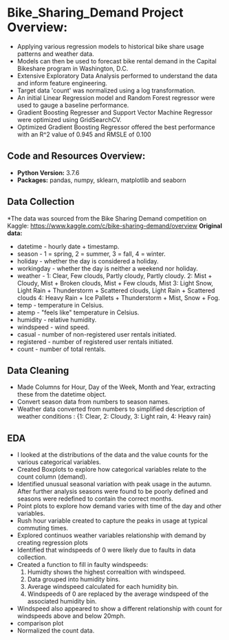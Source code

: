 # Bike_Sharing_Demand Project Overview:

* Applying various regression models to historical bike share usage patterns and weather data. 
* Models can then be used to forecast bike rental demand in the Capital Bikeshare program in Washington, D.C.
* Extensive Exploratory Data Analysis performed to understand the data and inform feature engineering.
* Target data 'count' was normalized using a log transformation.
* An initial Linear Regression model and Random Forest regressor were used to gauge a baseline performance.
* Gradient Boosting Regresser and Support Vector Machine Regressor were optimized using GridSearchCV.
* Optimized Gradient Boosting Regressor offered the best performance with an R^2 value of 0.945 and RMSLE of 0.100
## Code and Resources Overview:
* **Python Version:** 3.7.6
* **Packages:** pandas, numpy, sklearn, matplotlib and seaborn
## Data Collection
*The data was sourced from the Bike Sharing Demand competition on Kaggle:
https://www.kaggle.com/c/bike-sharing-demand/overview
 **Original data:** 
* datetime - hourly date + timestamp.  
* season -  1 = spring, 2 = summer, 3 = fall, 4 = winter.
* holiday - whether the day is considered a holiday.
* workingday - whether the day is neither a weekend nor holiday.
* weather - 1: Clear, Few clouds, Partly cloudy, Partly cloudy.
2: Mist + Cloudy, Mist + Broken clouds, Mist + Few clouds, Mist
3: Light Snow, Light Rain + Thunderstorm + Scattered clouds, Light Rain + Scattered clouds
4: Heavy Rain + Ice Pallets + Thunderstorm + Mist, Snow + Fog. 
* temp - temperature in Celsius.
* atemp - "feels like" temperature in Celsius.
* humidity - relative humidity.
* windspeed - wind speed.
* casual - number of non-registered user rentals initiated.
* registered - number of registered user rentals initiated.
* count - number of total rentals.
## Data Cleaning
* Made Columns for Hour, Day of the Week, Month and Year, extracting these from the datetime object.
* Convert season data from numbers to season names.
* Weather data converted from numbers to simplified description of weather conditions : {1: Clear, 2: Cloudy, 3: Light rain, 4: Heavy rain}

## EDA
* I looked at the distributions of the data and the value counts for the various categorical variables. 
* Created Boxplots to explore how categorical variables relate to the count column (demand).
* Identified unusual seasonal variation with peak usage in the autumn. After further analysis seasons were found to be poorly defined and seasons were redefined to contain the correct months.
* Point plots to explore how demand varies with time of the day and other variables.
* Rush hour variable created to capture the peaks in usage at typical commuting times.
* Explored continuos weather variables relationship with demand by creating regression plots
* Identified that windspeeds of 0 were likely due to faults in data collection.
* Created a function to fill in faulty windspeeds: 
   1. Humidty shows the highest correaltion with windspeed.
   2. Data grouped into humidity bins.
   3. Average windspeed calculated for each humidity bin.
   4. Windspeeds of 0 are replaced by the average windspeed of the associated humidity bin.
 * Windspeed also appeared to show a different relationship with count for windspeeds above and below 20mph.
 * comparison plot
 * Normalized the count data.


